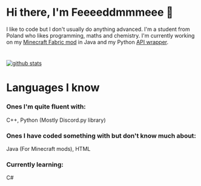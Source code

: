 # Hi there, I'm **Feeeeddmmmeee** 👋
I like to code but I don't usually do anything advanced. I'm a student from Poland who likes programming, maths and chemistry.
I'm currently working on my [Minecraft Fabric mod](https://github.com/Feeeeddmmmeee/MinecraftEssentials) in Java and my Python [API wrapper](https://github.com/Feeeeddmmmeee/intersection.py).
#
[![github stats](https://github-readme-stats.vercel.app/api?username=feeeeddmmmeee&show_icons=true&theme=dark&include_all_commits=true&hide_border=true)](https://github.com/Feeeeddmmmeee/Feeeeddmmmeee)

# Languages I know
### Ones I'm quite fluent with:
C++, Python (Mostly Discord.py library)
### Ones I have coded something with but don't know much about:
Java (For Minecraft mods), HTML
### Currently learning:
C#
